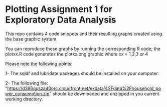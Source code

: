 # Plotting Assignment 1 for Exploratory Data Analysis

This repo contains 4 code snippets and their resulting graphs created using the base graphic system. 

You can reproduce these graphs by running the corresponding R code; the plotxx.R code generates the plotxx.png 
graphic where xx = 1,2,3 or 4

Please note the following points:

1- The sqldf and lubridate packages should be installed on your computer.

2- The following file: "https://d396qusza40orc.cloudfront.net/exdata%2Fdata%2Fhousehold_power_consumption.zip" should be downloaded and unzipped in you current working directory.

